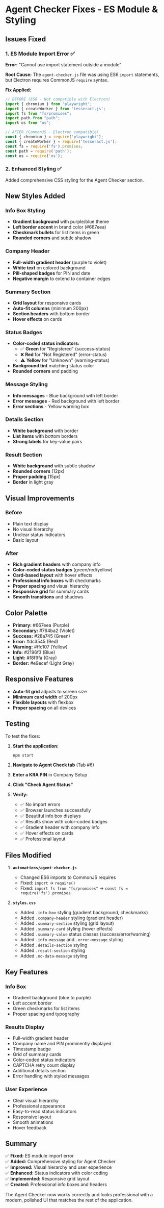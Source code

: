 # Agent Checker Fixes - ES Module & Styling

## Issues Fixed

### 1. ES Module Import Error ✅
**Error:** "Cannot use import statement outside a module"

**Root Cause:** The `agent-checker.js` file was using ES6 `import` statements, but Electron requires CommonJS `require` syntax.

**Fix Applied:**
```javascript
// BEFORE (ES6 - Not compatible with Electron)
import { chromium } from "playwright";
import { createWorker } from 'tesseract.js';
import fs from "fs/promises";
import path from "path";
import os from "os";

// AFTER (CommonJS - Electron compatible)
const { chromium } = require('playwright');
const { createWorker } = require('tesseract.js');
const fs = require('fs').promises;
const path = require('path');
const os = require('os');
```

### 2. Enhanced Styling ✅
Added comprehensive CSS styling for the Agent Checker section.

## New Styles Added

### Info Box Styling
- **Gradient background** with purple/blue theme
- **Left border accent** in brand color (#667eea)
- **Checkmark bullets** for list items in green
- **Rounded corners** and subtle shadow

### Company Header
- **Full-width gradient header** (purple to violet)
- **White text** on colored background
- **Pill-shaped badges** for PIN and date
- **Negative margin** to extend to container edges

### Summary Section
- **Grid layout** for responsive cards
- **Auto-fit columns** (minimum 200px)
- **Section headers** with bottom border
- **Hover effects** on cards

### Status Badges
- **Color-coded status indicators:**
  - ✅ **Green** for "Registered" (success-status)
  - ❌ **Red** for "Not Registered" (error-status)
  - ⚠️ **Yellow** for "Unknown" (warning-status)
- **Background tint** matching status color
- **Rounded corners** and padding

### Message Styling
- **Info messages** - Blue background with left border
- **Error messages** - Red background with left border
- **Error sections** - Yellow warning box

### Details Section
- **White background** with border
- **List items** with bottom borders
- **Strong labels** for key-value pairs

### Result Section
- **White background** with subtle shadow
- **Rounded corners** (12px)
- **Proper padding** (15px)
- **Border** in light gray

## Visual Improvements

### Before
- Plain text display
- No visual hierarchy
- Unclear status indicators
- Basic layout

### After
- **Rich gradient headers** with company info
- **Color-coded status badges** (green/red/yellow)
- **Card-based layout** with hover effects
- **Professional info boxes** with checkmarks
- **Proper spacing** and visual hierarchy
- **Responsive grid** for summary cards
- **Smooth transitions** and shadows

## Color Palette

- **Primary:** #667eea (Purple)
- **Secondary:** #764ba2 (Violet)
- **Success:** #28a745 (Green)
- **Error:** #dc3545 (Red)
- **Warning:** #ffc107 (Yellow)
- **Info:** #2196f3 (Blue)
- **Light:** #f8f9fa (Gray)
- **Border:** #e9ecef (Light Gray)

## Responsive Features

- **Auto-fit grid** adjusts to screen size
- **Minimum card width** of 200px
- **Flexible layouts** with flexbox
- **Proper spacing** on all devices

## Testing

To test the fixes:

1. **Start the application:**
   ```bash
   npm start
   ```

2. **Navigate to Agent Check tab** (Tab #6)

3. **Enter a KRA PIN** in Company Setup

4. **Click "Check Agent Status"**

5. **Verify:**
   - ✅ No import errors
   - ✅ Browser launches successfully
   - ✅ Beautiful info box displays
   - ✅ Results show with color-coded badges
   - ✅ Gradient header with company info
   - ✅ Hover effects on cards
   - ✅ Professional layout

## Files Modified

1. **`automations/agent-checker.js`**
   - Changed ES6 imports to CommonJS requires
   - Fixed: `import` → `require()`
   - Fixed: `import fs from "fs/promises"` → `const fs = require('fs').promises`

2. **`styles.css`**
   - Added `.info-box` styling (gradient background, checkmarks)
   - Added `.company-header` styling (gradient header)
   - Added `.summary-section` styling (grid layout)
   - Added `.summary-card` styling (hover effects)
   - Added `.summary-value` status classes (success/error/warning)
   - Added `.info-message` and `.error-message` styling
   - Added `.details-section` styling
   - Added `.result-section` styling
   - Added `.no-data-message` styling

## Key Features

### Info Box
- Gradient background (blue to purple)
- Left accent border
- Green checkmarks for list items
- Proper spacing and typography

### Results Display
- Full-width gradient header
- Company name and PIN prominently displayed
- Timestamp badge
- Grid of summary cards
- Color-coded status indicators
- CAPTCHA retry count display
- Additional details section
- Error handling with styled messages

### User Experience
- Clear visual hierarchy
- Professional appearance
- Easy-to-read status indicators
- Responsive layout
- Smooth animations
- Hover feedback

## Summary

✅ **Fixed:** ES module import error  
✅ **Added:** Comprehensive styling for Agent Checker  
✅ **Improved:** Visual hierarchy and user experience  
✅ **Enhanced:** Status indicators with color coding  
✅ **Implemented:** Responsive grid layout  
✅ **Created:** Professional info boxes and headers  

The Agent Checker now works correctly and looks professional with a modern, polished UI that matches the rest of the application.
